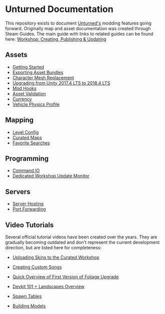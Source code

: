 Unturned Documentation
======================

This repository exists to document [Unturned's](https://store.steampowered.com/app/304930) modding features going forward. Originally map and asset documentation was created through Steam Guides. The main guide with links to related guides can be found here: [Workshop: Creating, Publishing & Updating](https://steamcommunity.com/sharedfiles/filedetails/?id=460136012)

Assets
------

* [Getting Started](GettingStarted.md)
* [Exporting Asset Bundles](AssetBundles.md)
* [Character Mesh Replacement](CharacterMeshReplacement.md)
* [Upgrading from Unity 2017.4 LTS to 2018.4 LTS](Unity2018.md)
* [Mod Hooks](ModHooks.md)
* [Asset Validation](AssetValidation.md)
* [Currency](Currency.md)
* [Vehicle Physics Profile](VehiclePhysicsProfile.md)

Mapping
-------

* [Level Config](LevelConfig.md)
* [Curated Maps](CuratedMaps.md)
* [Favorite Searches](FavoriteSearches.md)

Programming
-----------

* [Command IO](CommandIO.md)
* [Dedicated Workshop Update Monitor](DedicatedWorkshopUpdateMonitor.md)

Servers
-------

* [Server Hosting](ServerHosting.md)
* [Port Forwarding](PortForwarding.md)

Video Tutorials
---------------

Several official tutorial videos have been created over the years. They are gradually becoming outdated and don't represent the current development direction, but are listed here for completeness:

* [Uploading Skins to the Curated Workshop](https://www.youtube.com/watch?v=rF4YvEuxse8)

* [Creating Custom Songs](https://www.youtube.com/watch?v=wXpk7o9Dr4k)

* [Quick Overview of First Version of Foliage Upgrade](https://www.youtube.com/watch?v=VVt2bRcAWv4)

* [Devkit 101 + Landscapes Overview](https://www.youtube.com/watch?v=fkljCH419ug)

* [Spawn Tables](https://www.youtube.com/watch?v=7Aiz7utMx8g)

* [Building Models](https://www.youtube.com/watch?v=rAZ9KEGjSUk)
